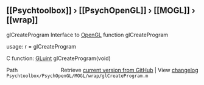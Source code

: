 ## [[Psychtoolbox]] &#8250; [[PsychOpenGL]] &#8250; [[MOGL]] &#8250; [[wrap]]

glCreateProgram  Interface to [OpenGL](OpenGL) function glCreateProgram  
  
usage:  r = glCreateProgram  
  
C function:  [GLuint](GLuint) glCreateProgram(void)  




<div class="code_header" style="text-align:right;">
  <span style="float:left;">Path&nbsp;&nbsp;</span> <span class="counter">Retrieve <a href=
  "https://raw.github.com/Psychtoolbox-3/Psychtoolbox-3/beta/Psychtoolbox/PsychOpenGL/MOGL/wrap/glCreateProgram.m">current version from GitHub</a> | View <a href=
  "https://github.com/Psychtoolbox-3/Psychtoolbox-3/commits/beta/Psychtoolbox/PsychOpenGL/MOGL/wrap/glCreateProgram.m">changelog</a></span>
</div>
<div class="code">
  <code>Psychtoolbox/PsychOpenGL/MOGL/wrap/glCreateProgram.m</code>
</div>


